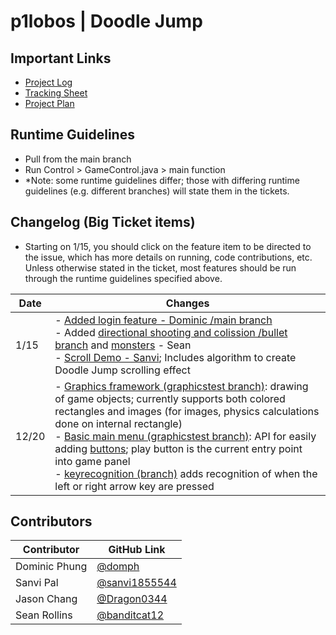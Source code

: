 # p1lobos | Doodle Jump

## Important Links
- [Project Log](https://docs.google.com/document/d/183GGKcwBCoPLayzWtoN5GUf1e28PHwusKpWpgJqbUK8/edit)
- [Tracking Sheet](https://github.com/domph/p1lobos-doodlejump/projects/1)
- [Project Plan](https://docs.google.com/document/d/1jYTJFEbOkNMGJ4XClDhd64PQ3HHtHixpTIzzufnhGJk/edit?usp=sharing)

## Runtime Guidelines
- Pull from the main branch
- Run Control > GameControl.java > main function
- *Note: some runtime guidelines differ; those with differing runtime guidelines (e.g. different branches) will state them in the tickets.

## Changelog (Big Ticket items)

- Starting on 1/15, you should click on the feature item to be directed to the issue, which has more details on running, code contributions, etc. Unless otherwise stated in the ticket, most features should be run through the runtime guidelines specified above.

Date | Changes |
----------- | ----------- |
1/15 | - [Added login feature - Dominic /main branch](https://github.com/domph/p1lobos-doodlejump/issues/11) <br> - Added [directional shooting and colission /bullet branch](https://github.com/domph/p1lobos-doodlejump/issues/8) and [monsters](https://github.com/domph/p1lobos-doodlejump/issues/9) - Sean <br> - [Scroll Demo - Sanvi](https://github.com/domph/p1lobos-doodlejump/commit/a15123b01b3c7b21ab83cd0135126e0adb204cb1); Includes algorithm to create Doodle Jump scrolling effect|
12/20 | - [Graphics framework (graphicstest branch)](https://github.com/domph/p1lobos-doodlejump/blob/graphicstest/src/View/GamePanel.java): drawing of game objects; currently supports both colored rectangles and images (for images, physics calculations done on internal rectangle) <br> - [Basic main menu (graphicstest branch)](https://github.com/domph/p1lobos-doodlejump/blob/graphicstest/src/View/MainMenu.java): API for easily adding [buttons](https://github.com/domph/p1lobos-doodlejump/tree/graphicstest/src/View/UIUtilities); play button is the current entry point into game panel <br> - [keyrecognition (branch)](https://github.com/domph/p1lobos-doodlejump/tree/keyrecognition) adds recognition of when the left or right arrow key are pressed|

## Contributors
Contributor | GitHub Link |
----------- | ----------- |
Dominic Phung | [@domph](https://github.com/domph) |
Sanvi Pal | [@sanvi1855544](https://github.com/sanvi1855544) |
Jason Chang | [@Dragon0344](https://github.com/Dragon0344) |
Sean Rollins | [@banditcat12](https://github.com/banditcat12) |
